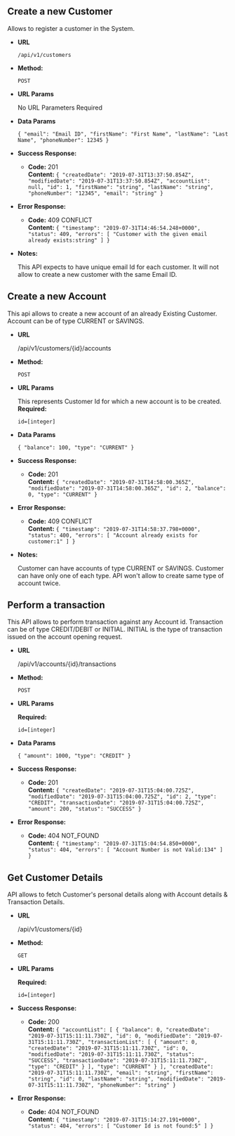 **Create a new Customer**
----
  Allows to register a customer in the System.

* **URL**

  `/api/v1/customers`

* **Method:**

  `POST`
  
*  **URL Params**

   No URL Parameters Required 

* **Data Params**

  `{
     "email": "Email ID",
     "firstName": "First Name",
     "lastName": "Last Name",
     "phoneNumber": 12345
   }`

* **Success Response:**

  * **Code:** 201 <br />
    **Content:** `{
                    "createdDate": "2019-07-31T13:37:50.854Z",
                    "modifiedDate": "2019-07-31T13:37:50.854Z",
                    "accountList": null,
                    "id": 1,
                    "firstName": "string",
                    "lastName": "string",
                    "phoneNumber": "12345",
                    "email": "string"
                  }`
 
* **Error Response:**

  * **Code:** 409 CONFLICT <br />
    **Content:** `{
                    "timestamp": "2019-07-31T14:46:54.248+0000",
                    "status": 409,
                    "errors": [
                      "Customer with the given email already exists:string"
                    ]
                  }`
* **Notes:**

  This API expects to have unique email Id for each customer.
  It will not allow to create a new customer with the same Email ID. 
  
**Create a new Account**
----
  This api allows to create a new account of an already Existing Customer.
  Account can be of type CURRENT or SAVINGS.

* **URL**

  /api/v1/customers/{id}/accounts

* **Method:**

  `POST`
  
*  **URL Params** 

    This represents Customer Id for which a new account is to be created.
   **Required:**
 
   `id=[integer]` 

* **Data Params**

  `{
     "balance": 100,
     "type": "CURRENT"
   }`

* **Success Response:**

  * **Code:** 201 <br />
    **Content:** `{
                    "createdDate": "2019-07-31T14:58:00.365Z",
                    "modifiedDate": "2019-07-31T14:58:00.365Z",
                    "id": 2,
                    "balance": 0,
                    "type": "CURRENT"
                  }`
 
* **Error Response:**

  * **Code:** 409 CONFLICT <br />
    **Content:** `{
                    "timestamp": "2019-07-31T14:58:37.798+0000",
                    "status": 400,
                    "errors": [
                      "Account already exists for customer:1"
                    ]
                  }`
                  
* **Notes:**

  Customer can have accounts of type CURRENT or SAVINGS.
  Customer can have only one of each type.
  API won't allow to create same type of account twice.
  
**Perform a transaction**
----
  This API allows to perform transaction against any Account id.
  Transaction can be of type CREDIT/DEBIT or INITIAL.
  INITIAL is the type of transaction issued on the account opening request.

* **URL**

  /api/v1/accounts/{id}/transactions
  
* **Method:**

  `POST`
  
*  **URL Params**

   **Required:**
 
   `id=[integer]`

* **Data Params**

  `{
     "amount": 1000,
     "type": "CREDIT"
   }`

* **Success Response:**

  * **Code:** 201 <br />
    **Content:** `{
                    "createdDate": "2019-07-31T15:04:00.725Z",
                    "modifiedDate": "2019-07-31T15:04:00.725Z",
                    "id": 2,
                    "type": "CREDIT",
                    "transactionDate": "2019-07-31T15:04:00.725Z",
                    "amount": 200,
                    "status": "SUCCESS"
                  }`
 
* **Error Response:**

  * **Code:** 404 NOT_FOUND <br />
    **Content:** `{
                    "timestamp": "2019-07-31T15:04:54.850+0000",
                    "status": 404,
                    "errors": [
                      "Account Number is not Valid:134"
                    ]
                  }`
                  
**Get Customer Details**
----
  API allows to fetch Customer's personal details along with Account details & Transaction Details.

* **URL**

  /api/v1/customers/{id}

* **Method:**
 
  `GET`
  
*  **URL Params** 

   **Required:**
 
   `id=[integer]`

* **Success Response:**
  

  * **Code:** 200 <br />
    **Content:** `{
                    "accountList": [
                      {
                        "balance": 0,
                        "createdDate": "2019-07-31T15:11:11.730Z",
                        "id": 0,
                        "modifiedDate": "2019-07-31T15:11:11.730Z",
                        "transactionList": [
                          {
                            "amount": 0,
                            "createdDate": "2019-07-31T15:11:11.730Z",
                            "id": 0,
                            "modifiedDate": "2019-07-31T15:11:11.730Z",
                            "status": "SUCCESS",
                            "transactionDate": "2019-07-31T15:11:11.730Z",
                            "type": "CREDIT"
                          }
                        ],
                        "type": "CURRENT"
                      }
                    ],
                    "createdDate": "2019-07-31T15:11:11.730Z",
                    "email": "string",
                    "firstName": "string",
                    "id": 0,
                    "lastName": "string",
                    "modifiedDate": "2019-07-31T15:11:11.730Z",
                    "phoneNumber": "string"
                  }`
 
* **Error Response:**

  * **Code:** 404 NOT_FOUND <br />
    **Content:** `{
                    "timestamp": "2019-07-31T15:14:27.191+0000",
                    "status": 404,
                    "errors": [
                      "Customer Id is not found:5"
                    ]
                  }`
 